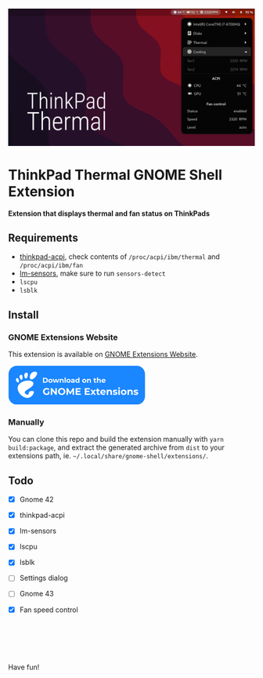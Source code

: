 ![ThinkPad Thermal GNOME Shell Extension](images/screen.png)

# ThinkPad Thermal GNOME Shell Extension
<b>Extension that displays thermal and fan status on ThinkPads</b>

## Requirements
- [thinkpad-acpi](https://www.kernel.org/doc/Documentation/laptops/thinkpad-acpi.txt), check contents of `/proc/acpi/ibm/thermal` and `/proc/acpi/ibm/fan`
- [lm-sensors](https://github.com/lm-sensors/lm-sensors), make sure to run `sensors-detect`
- `lscpu`
- `lsblk`


## Install

### GNOME Extensions Website

This extension is available on [GNOME Extensions Website](https://extensions.gnome.org/extension/986/thinkpad-thermal/).

[![ThinkPad Thermal on extensions.gnome.org](images/ego.svg)](https://extensions.gnome.org/extension/986/thinkpad-thermal/)

### Manually

You can clone this repo and build the extension manually with <code>yarn build:package</code>, and extract the generated archive from <code>dist</code> to your extensions path, ie. <code>~/.local/share/gnome-shell/extensions/</code>.



## Todo
  - [x] Gnome 42
  - [x] thinkpad-acpi
  - [x] lm-sensors
  - [x] lscpu
  - [x] lsblk
  - [ ] Settings dialog
  - [ ] Gnome 43
  - [x] Fan speed control


\
\
\
\
\
Have fun!
